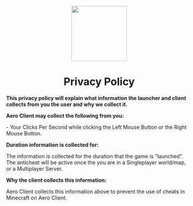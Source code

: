 <!DOCTYPE html>
<html>

<p align="center">
    <img src="https://i.imgur.com/a/uiqe9Hw.png" width="150" height="150"/>
    <h1 align="center">Privacy Policy</h1>
</p>

<strong>This privacy policy will explain what information the launcher and client collects from you the user and why we collect it.</strong>

<strong>Aero Client may collect the following from you:</strong>

<!-- <p>- Left Mouse Button and Right Mouse button Clicking patterns.</p> -->

<p>- Your Clicks Per Second while clicking the Left Mouse Button or the Right Mouse Button.</p>

<strong>Duration information is collected for:</strong>

<p>The information is collected for the duration that the game is "launched". The anticheat will be active once the you are in a Singleplayer world/map, or a Multiplayer Server.</p>

<strong>Why the client collects this information:</strong>
<br>
<p>Aero Client collects this information above to prevent the use of cheats in Minecraft on Aero Client.<p>
<br>
<br>
</html>
